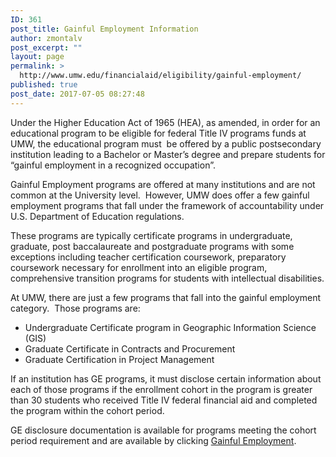 ```yaml
---
ID: 361
post_title: Gainful Employment Information
author: zmontalv
post_excerpt: ""
layout: page
permalink: >
  http://www.umw.edu/financialaid/eligibility/gainful-employment/
published: true
post_date: 2017-07-05 08:27:48
---
```

Under the Higher Education Act of 1965 (HEA), as amended, in order for an educational program to be eligible for federal Title IV programs funds at UMW, the educational program must  be offered by a public postsecondary institution leading to a Bachelor or Master’s degree and prepare students for “gainful employment in a recognized occupation”.

Gainful Employment programs are offered at many institutions and are not common at the University level.  However, UMW does offer a few gainful employment programs that fall under the framework of accountability under U.S. Department of Education regulations.

These programs are typically certificate programs in undergraduate, graduate, post baccalaureate and postgraduate programs with some exceptions including teacher certification coursework, preparatory coursework necessary for enrollment into an eligible program, comprehensive transition programs for students with intellectual disabilities.

At UMW, there are just a few programs that fall into the gainful employment category.  Those programs are:
<ul>
 	<li>Undergraduate Certificate program in Geographic Information Science (GIS)</li>
 	<li>Graduate Certificate in Contracts and Procurement</li>
 	<li>Graduate Certification in Project Management</li>
</ul>
If an institution has GE programs, it must disclose certain information about each of those programs if the enrollment cohort in the program is greater than 30 students who received Title IV federal financial aid and completed the program within the cohort period.

GE disclosure documentation is available for programs meeting the cohort period requirement and are available by clicking <a href="http://45.0799-Gedt.html">Gainful Employment</a>.